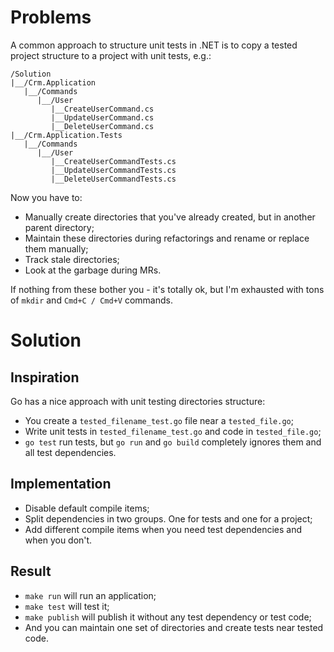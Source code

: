 # Problems

A common approach to structure unit tests in .NET is to copy a tested 
project structure to a project with unit tests, e.g.:

```
/Solution
|__/Crm.Application
   |__/Commands
      |__/User
         |__CreateUserCommand.cs
         |__UpdateUserCommand.cs
         |__DeleteUserCommand.cs
|__/Crm.Application.Tests
   |__/Commands
      |__/User
         |__CreateUserCommandTests.cs
         |__UpdateUserCommandTests.cs
         |__DeleteUserCommandTests.cs
```

Now you have to:

* Manually create directories that you've already created, but in another 
parent directory;
* Maintain these directories during refactorings and rename or replace them 
manually;
* Track stale directories;
* Look at the garbage during MRs.

If nothing from these bother you - it's totally ok, but I'm exhausted with 
tons of `mkdir` and `Cmd+C / Cmd+V` commands.

# Solution

## Inspiration

Go has a nice approach with unit testing directories structure:

* You create a `tested_filename_test.go` file near a `tested_file.go`;
* Write unit tests in `tested_filename_test.go` and code in `tested_file.go`;
* `go test` run tests, but `go run` and `go build` completely ignores them and
all test dependencies.

## Implementation

* Disable default compile items;
* Split dependencies in two groups. One for tests and one for a project;
* Add different compile items when you need test dependencies and when you don't.

## Result

* `make run` will run an application;
* `make test` will test it;
* `make publish` will publish it without any test dependency or test code;
* And you can maintain one set of directories and create tests near tested code.